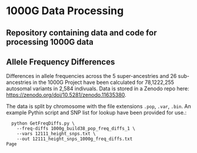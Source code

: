 # 1000G Data Processing
Repository containing data and code for processing 1000G data
---
## Allele Frequency Differences
Differences in allele frequencies across the 5 super-ancestries and 26 sub-ancestries in the 1000G Project have been calculated 
for 78,1222,255 autosomal variants in 2,584 indivuals. 
Data is stored in a Zenodo repo here: https://zenodo.org/doi/10.5281/zenodo.11635380. 

The data is split by chromosome with the file extensions `.pop`, `.var`, `.bin`.
An example Pythin script and SNP list for lookup have been provided for use.:

```
  python GetFreqDiffs.py \
    --freq-diffs 1000g_build38_pop_freq_diffs_1 \
    --vars 12111_height_snps.txt \
    --out 12111_height_snps_1000g_freq_diffs.txt
Page
```

